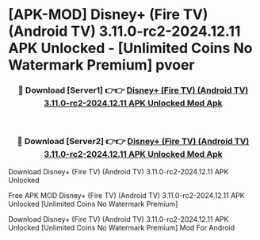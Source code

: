# [APK-MOD] Disney+ (Fire TV) (Android TV) 3.11.0-rc2-2024.12.11 APK Unlocked - [Unlimited Coins No Watermark Premium] pvoer



<div align="center">
<h3>🔴 Download [Server1] 👉👉 <a href="https://momento.my/?title=Disney+_(Fire_TV)_(Android_TV)_3.11.0-rc2-2024.12.11_APK_Unlocked">Disney+ (Fire TV) (Android TV) 3.11.0-rc2-2024.12.11 APK Unlocked Mod Apk</a></h3><br>

<h3>🔴 Download [Server2] 👉👉 <a href="https://momento.my/?title=Disney+_(Fire_TV)_(Android_TV)_3.11.0-rc2-2024.12.11_APK_Unlocked">Disney+ (Fire TV) (Android TV) 3.11.0-rc2-2024.12.11 APK Unlocked Mod Apk</a></h3>
</div>



Download Disney+ (Fire TV) (Android TV) 3.11.0-rc2-2024.12.11 APK Unlocked 

Free APK MOD Disney+ (Fire TV) (Android TV) 3.11.0-rc2-2024.12.11 APK Unlocked [Unlimited Coins No Watermark Premium]

Download Disney+ (Fire TV) (Android TV) 3.11.0-rc2-2024.12.11 APK Unlocked [Unlimited Coins No Watermark Premium] Mod For Android
